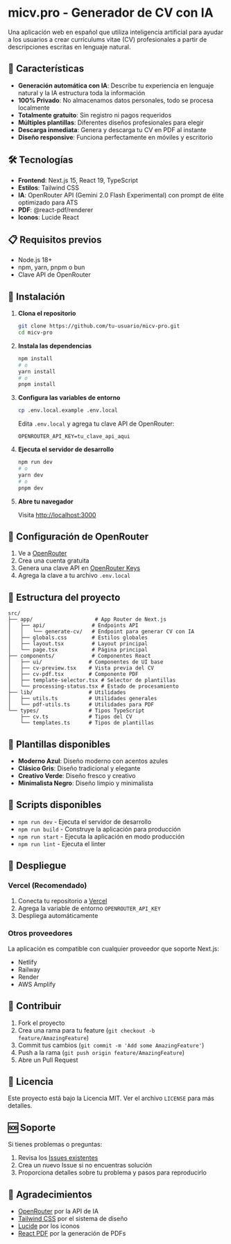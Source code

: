 # micv.pro - Generador de CV con IA

Una aplicación web en español que utiliza inteligencia artificial para ayudar a los usuarios a crear currículums vitae (CV) profesionales a partir de descripciones escritas en lenguaje natural.

## 🚀 Características

- **Generación automática con IA**: Describe tu experiencia en lenguaje natural y la IA estructura toda la información
- **100% Privado**: No almacenamos datos personales, todo se procesa localmente
- **Totalmente gratuito**: Sin registro ni pagos requeridos
- **Múltiples plantillas**: Diferentes diseños profesionales para elegir
- **Descarga inmediata**: Genera y descarga tu CV en PDF al instante
- **Diseño responsive**: Funciona perfectamente en móviles y escritorio

## 🛠️ Tecnologías

- **Frontend**: Next.js 15, React 19, TypeScript
- **Estilos**: Tailwind CSS
- **IA**: OpenRouter API (Gemini 2.0 Flash Experimental) con prompt de élite optimizado para ATS
- **PDF**: @react-pdf/renderer
- **Iconos**: Lucide React

## 📋 Requisitos previos

- Node.js 18+
- npm, yarn, pnpm o bun
- Clave API de OpenRouter

## 🚀 Instalación

1. **Clona el repositorio**
   ```bash
   git clone https://github.com/tu-usuario/micv-pro.git
   cd micv-pro
   ```

2. **Instala las dependencias**
   ```bash
   npm install
   # o
   yarn install
   # o
   pnpm install
   ```

3. **Configura las variables de entorno**
   ```bash
   cp .env.local.example .env.local
   ```

   Edita `.env.local` y agrega tu clave API de OpenRouter:
   ```
   OPENROUTER_API_KEY=tu_clave_api_aqui
   ```

4. **Ejecuta el servidor de desarrollo**
   ```bash
   npm run dev
   # o
   yarn dev
   # o
   pnpm dev
   ```

5. **Abre tu navegador**

   Visita [http://localhost:3000](http://localhost:3000)

## 🔑 Configuración de OpenRouter

1. Ve a [OpenRouter](https://openrouter.ai/)
2. Crea una cuenta gratuita
3. Genera una clave API en [OpenRouter Keys](https://openrouter.ai/keys)
4. Agrega la clave a tu archivo `.env.local`

## 📁 Estructura del proyecto

```
src/
├── app/                    # App Router de Next.js
│   ├── api/               # Endpoints API
│   │   └── generate-cv/   # Endpoint para generar CV con IA
│   ├── globals.css        # Estilos globales
│   ├── layout.tsx         # Layout principal
│   └── page.tsx           # Página principal
├── components/            # Componentes React
│   ├── ui/               # Componentes de UI base
│   ├── cv-preview.tsx    # Vista previa del CV
│   ├── cv-pdf.tsx        # Componente PDF
│   ├── template-selector.tsx # Selector de plantillas
│   └── processing-status.tsx # Estado de procesamiento
├── lib/                  # Utilidades
│   ├── utils.ts          # Utilidades generales
│   └── pdf-utils.ts      # Utilidades para PDF
└── types/                # Tipos TypeScript
    ├── cv.ts             # Tipos del CV
    └── templates.ts      # Tipos de plantillas
```

## 🎨 Plantillas disponibles

- **Moderno Azul**: Diseño moderno con acentos azules
- **Clásico Gris**: Diseño tradicional y elegante
- **Creativo Verde**: Diseño fresco y creativo
- **Minimalista Negro**: Diseño limpio y minimalista

## 🔧 Scripts disponibles

- `npm run dev` - Ejecuta el servidor de desarrollo
- `npm run build` - Construye la aplicación para producción
- `npm run start` - Ejecuta la aplicación en modo producción
- `npm run lint` - Ejecuta el linter

## 🚀 Despliegue

### Vercel (Recomendado)

1. Conecta tu repositorio a [Vercel](https://vercel.com)
2. Agrega la variable de entorno `OPENROUTER_API_KEY`
3. Despliega automáticamente

### Otros proveedores

La aplicación es compatible con cualquier proveedor que soporte Next.js:
- Netlify
- Railway
- Render
- AWS Amplify

## 🤝 Contribuir

1. Fork el proyecto
2. Crea una rama para tu feature (`git checkout -b feature/AmazingFeature`)
3. Commit tus cambios (`git commit -m 'Add some AmazingFeature'`)
4. Push a la rama (`git push origin feature/AmazingFeature`)
5. Abre un Pull Request

## 📄 Licencia

Este proyecto está bajo la Licencia MIT. Ver el archivo `LICENSE` para más detalles.

## 🆘 Soporte

Si tienes problemas o preguntas:

1. Revisa los [Issues existentes](https://github.com/tu-usuario/micv-pro/issues)
2. Crea un nuevo Issue si no encuentras solución
3. Proporciona detalles sobre tu problema y pasos para reproducirlo

## 🙏 Agradecimientos

- [OpenRouter](https://openrouter.ai/) por la API de IA
- [Tailwind CSS](https://tailwindcss.com/) por el sistema de diseño
- [Lucide](https://lucide.dev/) por los iconos
- [React PDF](https://react-pdf.org/) por la generación de PDFs
